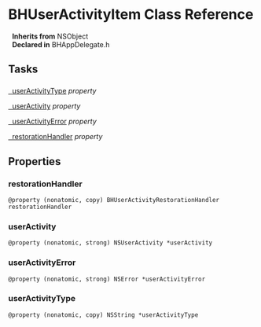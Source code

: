 # BHUserActivityItem Class Reference

&nbsp;&nbsp;**Inherits from** NSObject  
&nbsp;&nbsp;**Declared in** BHAppDelegate.h  

## Tasks

### 

[&nbsp;&nbsp;userActivityType](#//api/name/userActivityType) *property* 

[&nbsp;&nbsp;userActivity](#//api/name/userActivity) *property* 

[&nbsp;&nbsp;userActivityError](#//api/name/userActivityError) *property* 

[&nbsp;&nbsp;restorationHandler](#//api/name/restorationHandler) *property* 

## Properties

<a name="//api/name/restorationHandler" title="restorationHandler"></a>
### restorationHandler

`@property (nonatomic, copy) BHUserActivityRestorationHandler restorationHandler`

<a name="//api/name/userActivity" title="userActivity"></a>
### userActivity

`@property (nonatomic, strong) NSUserActivity *userActivity`

<a name="//api/name/userActivityError" title="userActivityError"></a>
### userActivityError

`@property (nonatomic, strong) NSError *userActivityError`

<a name="//api/name/userActivityType" title="userActivityType"></a>
### userActivityType

`@property (nonatomic, copy) NSString *userActivityType`

